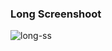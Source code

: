 ### Long Screenshoot

![long-ss](https://user-images.githubusercontent.com/116990574/205523542-fbd40c33-9a02-413b-ad8e-166669ee5ac3.png)
